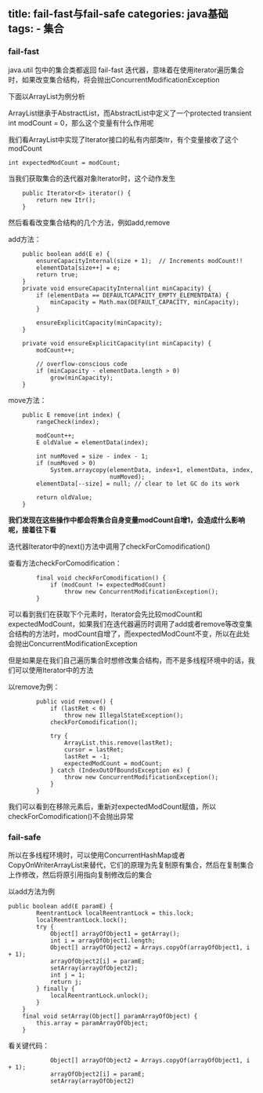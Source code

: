 title: fail-fast与fail-safe
categories: java基础
tags:
	- 集合
---

### fail-fast

java.util 包中的集合类都返回 fail-fast 迭代器，意味着在使用iterator遍历集合时，如果改变集合结构，将会抛出ConcurrentModificationException

下面以ArrayList为例分析

ArrayList继承于AbstractList，而AbstractList中定义了一个protected transient int modCount = 0，那么这个变量有什么作用呢

我们看ArrayList中实现了Iterator接口的私有内部类ltr，有个变量接收了这个modCount

```
int expectedModCount = modCount;
```

当我们获取集合的迭代器对象Iterator时，这个动作发生

```
    public Iterator<E> iterator() {
        return new Itr();
    }
```

然后看看改变集合结构的几个方法，例如add,remove

add方法：

```
    public boolean add(E e) {
        ensureCapacityInternal(size + 1);  // Increments modCount!!
        elementData[size++] = e;
        return true;
    }
    private void ensureCapacityInternal(int minCapacity) {
        if (elementData == DEFAULTCAPACITY_EMPTY_ELEMENTDATA) {
            minCapacity = Math.max(DEFAULT_CAPACITY, minCapacity);
        }

        ensureExplicitCapacity(minCapacity);
    }

    private void ensureExplicitCapacity(int minCapacity) {
        modCount++;

        // overflow-conscious code
        if (minCapacity - elementData.length > 0)
            grow(minCapacity);
    }

```

move方法：

```
    public E remove(int index) {
        rangeCheck(index);

        modCount++;
        E oldValue = elementData(index);

        int numMoved = size - index - 1;
        if (numMoved > 0)
            System.arraycopy(elementData, index+1, elementData, index,
                             numMoved);
        elementData[--size] = null; // clear to let GC do its work

        return oldValue;
    }
```

**我们发现在这些操作中都会将集合自身变量modCount自增1，会造成什么影响呢，接着往下看**

迭代器Iterator中的next()方法中调用了checkForComodification()

查看方法checkForComodification：

```
		final void checkForComodification() {
            if (modCount != expectedModCount)
                throw new ConcurrentModificationException();
        }
```

可以看到我们在获取下个元素时，Iterator会先比较modCount和expectedModCount，如果我们在迭代器遍历时调用了add或者remove等改变集合结构的方法时，modCount自增了，而expectedModCount不变，所以在此处会抛出ConcurrentModificationException

但是如果是在我们自己遍历集合时想修改集合结构，而不是多线程环境中的话，我们可以使用Iterator中的方法

以remove为例：

```
        public void remove() {
            if (lastRet < 0)
                throw new IllegalStateException();
            checkForComodification();

            try {
                ArrayList.this.remove(lastRet);
                cursor = lastRet;
                lastRet = -1;
                expectedModCount = modCount;
            } catch (IndexOutOfBoundsException ex) {
                throw new ConcurrentModificationException();
            }
        }
```

我们可以看到在移除元素后，重新对expectedModCount赋值，所以checkForComodification()不会抛出异常

### fail-safe

所以在多线程环境时，可以使用ConcurrentHashMap或者CopyOnWriterArrayList来替代，它们的原理为先复制原有集合，然后在复制集合上作修改，然后将原引用指向复制修改后的集合

以add方法为例

```
public boolean add(E paramE) {    
        ReentrantLock localReentrantLock = this.lock;    
        localReentrantLock.lock();    
        try {    
            Object[] arrayOfObject1 = getArray();    
            int i = arrayOfObject1.length;    
            Object[] arrayOfObject2 = Arrays.copyOf(arrayOfObject1, i + 1);    
            arrayOfObject2[i] = paramE;    
            setArray(arrayOfObject2);    
            int j = 1;    
            return j;    
        } finally {    
            localReentrantLock.unlock();    
        }    
    }    
    final void setArray(Object[] paramArrayOfObject) {    
        this.array = paramArrayOfObject;    
    }  
```

看关键代码：

```
            Object[] arrayOfObject2 = Arrays.copyOf(arrayOfObject1, i + 1);    
            arrayOfObject2[i] = paramE;    
            setArray(arrayOfObject2)
```


